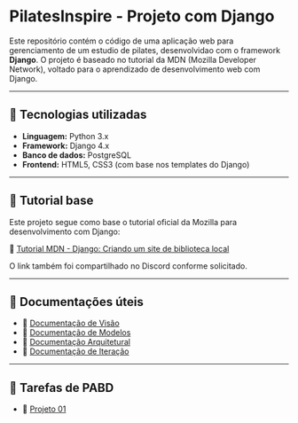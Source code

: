 # PilatesInspire - Projeto com Django

Este repositório contém o código de uma aplicação web para gerenciamento de um estudio de pilates, desenvolvidao com o framework **Django**. O projeto é baseado no tutorial da MDN (Mozilla Developer Network), voltado para o aprendizado de desenvolvimento web com Django.

---

## 🚀 Tecnologias utilizadas

- **Linguagem:** Python 3.x  
- **Framework:** Django 4.x  
- **Banco de dados:** PostgreSQL
- **Frontend:** HTML5, CSS3 (com base nos templates do Django)

---

## 📖 Tutorial base

Este projeto segue como base o tutorial oficial da Mozilla para desenvolvimento com Django:

🔗 [Tutorial MDN - Django: Criando um site de biblioteca local](https://developer.mozilla.org/pt-BR/docs/Learn_web_development/Extensions/Server-side/Django/Tutorial_local_library_website)

O link também foi compartilhado no Discord conforme solicitado.

---

## 🧰 Documentações úteis

- 🔗 [Documentação de Visão](docs/docDeVisao.md)
- 🔗 [Documentação de Modelos](docs/docDeModelos.md)
- 🔗 [Documentação Arquitetural](docs/docArquitetura.md)
- 🔗 [Documentação de Iteração](docs/planoDeIteracoes.md)

---

## 📂 Tarefas de PABD

- 🔗 [Projeto 01](database/tarefas/p01/projeto01.md)
